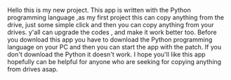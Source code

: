 Hello this is my new project.
This app is written with the Python programming language ,as my first project this can copy anything from the drive, just some simple click and then you can copy anything
from your drives.
y'all can upgrade the codes , and make it work better too.
Before you download this app you have to download the Python programming language on your PC and then you can start the app with the patch.
If you don't download the Python it doesn't work.
I hope you'll like this app hopefully can be helpful for anyone who are seeking for copying anything from drives asap.
